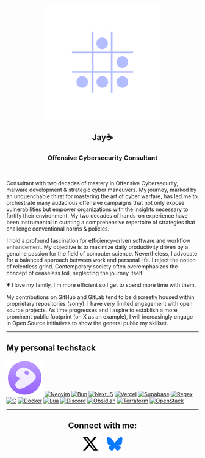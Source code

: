<p align="center"><img src="https://raw.githubusercontent.com/Jay1/Jay1/fd068c260cf59ab9df72706cda8a7d0b295d5522/resources/hacker-glider_LAVENDER.svg" height="300" width="300"></p>
<h2 align="center">Jay☕</h2>
<h3 align="center">Offensive Cybersecurity Consultant</h3>
<br>

Consultant with two decades of mastery in Offensive Cybersecurity, malware development & strategic cyber maneuvers. My journey, marked by an unquenchable thirst for mastering the art of cyber warfare, has led me to orchestrate many audacious offensive campaigns that not only expose vulnerabilities but empower organizations with the insights necessary to fortify their environment. My two decades of hands-on experience have been instrumental in curating a comprehensive repertoire of strategies that challenge conventional norms & policies.

I hold a profound fascination for efficiency-driven software and workflow enhancement. My objective is to maximize daily productivity driven by a genuine passion for the field of computer science. Nevertheless, I advocate for a balanced approach between work and personal life. I reject the notion of relentless grind. Contemporary society often overemphasizes the concept of ceaseless toil, neglecting the journey itself.

💗 I love my family, I'm more efficient so I get to spend more time with them.

My contributions on GitHub and GitLab tend to be discreetly housed within proprietary repositories (sorry). I have very limited engagement with open source projects. As time progresses and I aspire to establish a more prominent public footprint (on X as an example), I will increasingly engage in Open Source initiatives to show the general public my skillset.

---

## My personal techstack

[![Gentoo](https://raw.githubusercontent.com/Jay1/Jay1/main/resources/Gentoo.svg)](https://www.gentoo.org/)
[![Neovim](https://skillicons.dev/icons?i=neovim&theme=dark)](https://github.com/nvim-lua/kickstart.nvim)
[![Bun](https://skillicons.dev/icons?i=bun&theme=dark)](https://bun.sh/docs)
[![NextJS](https://skillicons.dev/icons?i=nextjs&theme=dark)](https://nextjs.org/)
[![Vercel](https://skillicons.dev/icons?i=vercel&theme=dark)](https://vercel.com)
[![Supabase](https://skillicons.dev/icons?i=supabase&theme=dark)](https://supabase.com/docs)
[![Regex](https://skillicons.dev/icons?i=regex&theme=dark)](https://regexone.com/)
[![C](https://skillicons.dev/icons?i=c&theme=dark)](https://learn.microsoft.com/en-us/cpp/c-language/?view=msvc-170)
[![Docker](https://skillicons.dev/icons?i=docker&theme=dark)](https://docs.docker.com)
[![Lua](https://skillicons.dev/icons?i=lua&theme=dark)](https://www.lua.org/docs.html)
[![Discord](https://skillicons.dev/icons?i=discord&theme=dark)](https://discord.com/)
[![Obsidian](https://skillicons.dev/icons?i=obsidian&theme=dark)](https://obsidian.md/)
[![Terraform](https://skillicons.dev/icons?i=terraform&theme=dark)](https://www.terraform.io/)
[![OpenStack](https://skillicons.dev/icons?i=openstack&theme=dark)](https://www.openstack.org/)



---

<h2 align="center">Connect with me:</h2>
<div align="center">
  <a href="https://x.com/Jason_Chiasson">
    <img src="https://raw.githubusercontent.com/Jay1/Jay1/main/resources/x.svg" width="40" alt="X Logo">
  </a>
  &nbsp;&nbsp;&nbsp;&nbsp;
  <a href="https://bsky.app/profile/jay.coffee">
    <img src="https://raw.githubusercontent.com/Jay1/Jay1/main/resources/bsky.svg" width="40" alt="Bluesky Logo">
  </a>
</div>
